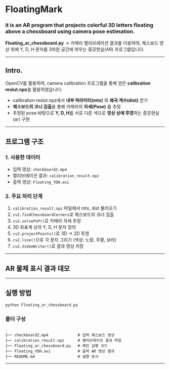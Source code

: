 
# FloatingMark
### it is an AR program that projects colorful 3D letters floating above a chessboard using camera pose estimation.

**Floating_ar_chessboard.py** 
-> 카메라 캘리브레이션 결과를 이용하여, 체스보드 영상 위에 Y, D, H 문자를 3차원 공간에 띄우는 증강현실(AR) 프로그램입니다.

---

## Intro.
 OpenCV를 활용하여, 
 camera calibration 프로그램을 통해 얻은 **calibration reslut.npz**을 활용하였습니다. 
- calibration reslut.npz에서 **내부 파라미터(mtx)** 와 **왜곡 계수(dist)** 얻기 
- **체스보드의 코너 검출**을 통해 카메라의 **자세(Pose)** 를 추정
- 추정된 pose 바탕으로 **Y, D, H**를 서로 다른 색으로 **영상 상에 투영**하는 증강현실(ar) 구현

---

## 프로그램 구조

### 1. 사용한 데이터
- 입력 영상: `checkboard2.mp4`
- 캘리브레이션 결과: `calibration_result.npz`
- 출력 영상: `Floating_YDH.avi`

### 2. 주요 처리 단계
1. `calibration_result.npz` 파일에서 mtx, dist 불러오기
2. `cv2.findChessboardCorners`로 체스보드의 코너 검출
3. `cv2.solvePnP()`로 카메라 자세 추정
4. 3D 좌표계 상의 Y, D, H 문자 정의
5. `cv2.projectPoints()`로 3D → 2D 투영
6. `cv2.line()`으로 각 문자 그리기 (색상: 노랑, 주황, 보라)
7. `cv2.VideoWriter()`로 결과 영상 저장

---

## AR 물체 표시 결과 데모
> 

---

## 실행 방법
```bash
python Floating_ar_chessboard.py
```

### 폴더 구성
```
.
├── checkboard2.mp4             # 입력 체스보드 영상
├── calibration_result.npz      # 캘리브레이션 결과 파일
├── Floating_ar_chessboard.py   # 메인 실행 코드
├── Floating_YDH.avi            # 출력 AR 영상 결과
├── README.md                   # 설명 문서
```

---
